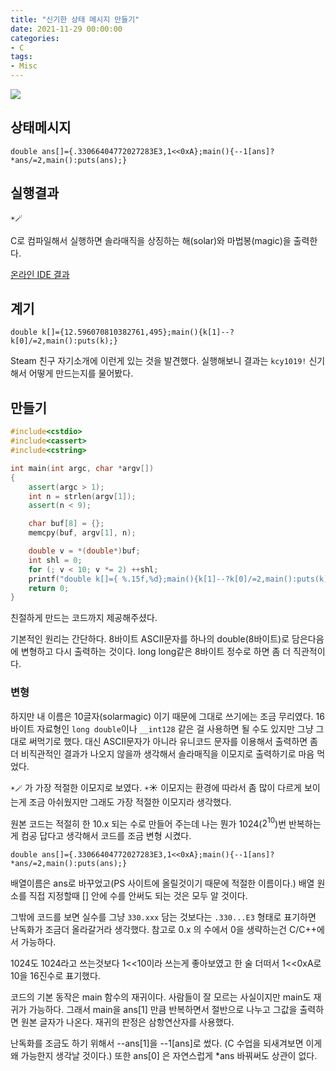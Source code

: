 ```yaml
---
title: "신기한 상태 메시지 만들기"
date: 2021-11-29 00:00:00
categories:
- C
tags:
- Misc
---
```


![](https://i.imgur.com/WAxKAFN.png)

## 상태메시지

```
double ans[]={.33066404772027283E3,1<<0xA};main(){--1[ans]?*ans/=2,main():puts(ans);}	
```

## 실행결과


`☀🪄`

C로 컴파일해서 실행하면 솔라매직을 상징하는 해(solar)와 마법봉(magic)을 출력한다.

[온라인 IDE 결과](https://ideone.com/9YkiOm)

## 계기

```
double k[]={12.596070810382761,495};main(){k[1]--?k[0]/=2,main():puts(k);}
```

Steam 친구 자기소개에 이런게 있는 것을 발견했다. 실행해보니 결과는 `kcy1019!` 신기해서 어떻게 만드는지를 물어봤다.

## 만들기

```C++
#include<cstdio>
#include<cassert>
#include<cstring>

int main(int argc, char *argv[])
{
    assert(argc > 1);
    int n = strlen(argv[1]);
    assert(n < 9);

    char buf[8] = {};
    memcpy(buf, argv[1], n);

    double v = *(double*)buf;
    int shl = 0;
    for (; v < 10; v *= 2) ++shl;
    printf("double k[]={ %.15f,%d};main(){k[1]--?k[0]/=2,main():puts(k);}", v, shl);
    return 0;
}
```

친절하게 만드는 코드까지 제공해주셨다.

기본적인 원리는 간단하다. 8바이트 ASCII문자를 하나의 double(8바이트)로 담은다음에 변형하고 다시 출력하는 것이다. long long같은 8바이트 정수로 하면 좀 더 직관적이다. 

### 변형

하지만 내 이름은 10글자(solarmagic) 이기 때문에 그대로 쓰기에는 조금 무리였다. 16바이트 자료형인 `long double`이나 `__int128` 같은 걸 사용하면 될 수도 있지만 그냥 그대로 써먹기로 했다. 대신 ASCII문자가 아니라 유니코드 문자를 이용해서 출력하면 좀 더 비직관적인 결과가 나오지 않을까 생각해서 솔라매직을 이모지로 출력하기로 마음 먹었다.

`☀🪄` 가 가장 적절한 이모지로 보였다. `☀`☀ 이모지는 환경에 따라서 좀 많이 다르게 보이는게 조금 아쉬웠지만 그래도 가장 적절한 이모지라 생각했다.

원본 코드는 적절히 한 10.x 되는 수로 만들어 주는데 나는 뭔가 1024($2^{10}$)번 반복하는게 컴공 답다고 생각해서 코드를 조금 변형 시켰다.


```
double ans[]={.33066404772027283E3,1<<0xA};main(){--1[ans]?*ans/=2,main():puts(ans);}	
```

배열이름은 ans로 바꾸었고(PS 사이트에 올릴것이기 때문에 적절한 이름이다.) 배열 원소를 직접 지정할때 [] 안에 수를 안써도 되는 것은 모두 알 것이다.

그밖에 코드를 보면 실수를 그냥 `330.xxx` 담는 것보다는 `.330...E3` 형태로 표기하면 난독화가 조금더 올라갈거라 생각했다. 참고로 0.x 의 수에서 0을 생략하는건 C/C++에서 가능하다. 

1024도 1024라고 쓰는것보다 1<<10이라 쓰는게 좋아보였고 한 술 더떠서 1<<0xA로 10을 16진수로 표기했다.

코드의 기본 동작은 main 함수의 재귀이다. 사람들이 잘 모르는 사실이지만 main도 재귀가 가능하다. 그래서 main을 ans[1] 만큼 반복하면서 절반으로 나누고 그값을 출력하면 원본 글자가 나온다. 재귀의 판정은 삼항연산자를 사용했다.

난독화를 조금도 하기 위해서 --ans[1]을 --1[ans]로 썼다. (C 수업을 되새겨보면 이게 왜 가능한지 생각날 것이다.) 또한 ans[0] 은 자연스럽게 *ans 바꿔써도 상관이 없다.

